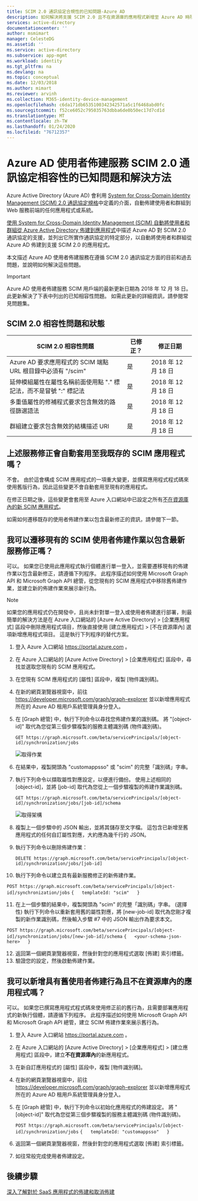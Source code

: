 ```yaml
---
title: SCIM 2.0 通訊協定合規性的已知問題-Azure AD
description: 如何解決將支援 SCIM 2.0 且不在資源庫的應用程式新增至 Azure AD 時所面臨的常見通訊協定相容性問題
services: active-directory
documentationcenter: ''
author: msmimart
manager: CelesteDG
ms.assetid: ''
ms.service: active-directory
ms.subservice: app-mgmt
ms.workload: identity
ms.tgt_pltfrm: na
ms.devlang: na
ms.topic: conceptual
ms.date: 12/03/2018
ms.author: mimart
ms.reviewer: arvinh
ms.collection: M365-identity-device-management
ms.openlocfilehash: c6da171db6535100342342571a5c1f6468abd0fc
ms.sourcegitcommit: f52ce6052c795035763dbba6de0b50ec17d7cd1d
ms.translationtype: MT
ms.contentlocale: zh-TW
ms.lasthandoff: 01/24/2020
ms.locfileid: "76712357"
---
```

# <a name="known-issues-and-resolutions-with-scim-20-protocol-compliance-of-the-azure-ad-user-provisioning-service"></a>Azure AD 使用者佈建服務 SCIM 2.0 通訊協定相容性的已知問題和解決方法

Azure Active Directory (Azure AD) 會利用 [System for Cross-Domain Identity Management (SCIM) 2.0 通訊協定規格](https://tools.ietf.org/html/draft-ietf-scim-api-19)中定義的介面，自動佈建使用者和群組到 Web 服務前端的任何應用程式或系統。 

[使用 System for Cross-Domain Identity Management (SCIM) 自動將使用者和群組從 Azure Active Directory 佈建到應用程式](use-scim-to-provision-users-and-groups.md)中描述 Azure AD 對 SCIM 2.0 通訊協定的支援，並列出它所實作通訊協定的特定部分，以自動將使用者和群組從 Azure AD 佈建到支援 SCIM 2.0 的應用程式。

本文描述 Azure AD 使用者佈建服務在遵循 SCIM 2.0 通訊協定方面的目前和過去問題，並說明如何解決這些問題。

> [!IMPORTANT]
> Azure AD 使用者佈建服務 SCIM 用戶端的最新更新日期為 2018 年 12 月 18 日。 此更新解決了下表中列出的已知相容性問題。 如需此更新的詳細資訊，請參閱常見問題集。

## <a name="scim-20-compliance-issues-and-status"></a>SCIM 2.0 相容性問題和狀態

| **SCIM 2.0 相容性問題** |  **已修正？** | **修正日期**  |  
|---|---|---|
| Azure AD 要求應用程式的 SCIM 端點 URL 根目錄中必須有 "/scim"  | 是  |  2018 年 12 月 18 日 | 
| 延伸模組屬性在屬性名稱前面使用點 "." 標記法，而不是冒號 ":" 標記法 |  是  | 2018 年 12 月 18 日  | 
|  多重值屬性的修補程式要求包含無效的路徑篩選語法 | 是  |  2018 年 12 月 18 日  | 
|  群組建立要求包含無效的結構描述 URI | 是  |  2018 年 12 月 18 日  |  

## <a name="were-the-services-fixes-described-automatically-applied-to-my-pre-existing-scim-app"></a>上述服務修正會自動套用至我既存的 SCIM 應用程式嗎？

不會。 由於這會構成 SCIM 應用程式的一項重大變更，並撰寫應用程式程式碼來使用舊版行為，因此這些變更不會自動套用至現有的應用程式。

在修正日期之後，這些變更會套用至 Azure 入口網站中已設定之所有[不在資源庫內的新 SCIM 應用程式](configure-single-sign-on-non-gallery-applications.md)。

如需如何遷移既存的使用者佈建作業以包含最新修正的資訊，請參閱下一節。

## <a name="can-i-migrate-an-existing-scim-based-user-provisioning-job-to-include-the-latest-service-fixes"></a>我可以遷移現有的 SCIM 使用者佈建作業以包含最新服務修正嗎？

可以。 如果您已使用此應用程式執行個體進行單一登入，並需要遷移現有的佈建作業以包含最新修正，請遵循下列程序。 此程序描述如何使用 Microsoft Graph API 和 Microsoft Graph API 總管，從您現有的 SCIM 應用程式中移除舊佈建作業，並建立新的佈建作業來展示新行為。

> [!NOTE]
> 如果您的應用程式仍在開發中，且尚未針對單一登入或使用者佈建進行部署，則最簡單的解決方法是在 Azure 入口網站的 [Azure Active Directory] > [企業應用程式] 區段中刪除應用程式項目，然後直接使用 [建立應用程式] > [不在資源庫內] 選項新增應用程式項目。 這是執行下列程序的替代方案。
 
1. 登入 Azure 入口網站 https://portal.azure.com 。
2. 在 Azure 入口網站的 [Azure Active Directory] > [企業應用程式] 區段中，尋找並選取您現有的 SCIM 應用程式。
3. 在您現有 SCIM 應用程式的 [屬性] 區段中，複製 [物件識別碼]。
4. 在新的網頁瀏覽器視窗中，前往 https://developer.microsoft.com/graph/graph-explorer 並以新增應用程式所在的 Azure AD 租用戶系統管理員身分登入。
5. 在 [Graph 總管] 中，執行下列命令以尋找您佈建作業的識別碼。 將 "[object-id]" 取代為您從第三個步驟複製的服務主體識別碼 (物件識別碼)。
 
   `GET https://graph.microsoft.com/beta/servicePrincipals/[object-id]/synchronization/jobs` 

   ![取得作業](media/application-provisioning-config-problem-scim-compatibility/get-jobs.PNG "取得作業") 


6. 在結果中，複製開頭為 "customappsso" 或 "scim" 的完整「識別碼」字串。
7. 執行下列命令以擷取屬性對應設定，以便進行備份。 使用上述相同的 [object-id]，並將 [job-id] 取代為您從上一個步驟複製的佈建作業識別碼。
 
   `GET https://graph.microsoft.com/beta/servicePrincipals/[object-id]/synchronization/jobs/[job-id]/schema`
 
   ![取得架構](media/application-provisioning-config-problem-scim-compatibility/get-schema.PNG "取得架構") 

8. 複製上一個步驟中的 JSON 輸出，並將其儲存至文字檔。 這包含已新增至舊應用程式的任何自訂屬性對應，大約應為幾千行的 JSON。
9. 執行下列命令以刪除佈建作業：
 
   `DELETE https://graph.microsoft.com/beta/servicePrincipals/[object-id]/synchronization/jobs/[job-id]`

10. 執行下列命令以建立具有最新服務修正的新佈建作業。

 `POST https://graph.microsoft.com/beta/servicePrincipals/[object-id]/synchronization/jobs`
 `{   templateId: "scim"   }`
   
11. 在上一個步驟的結果中，複製開頭為 "scim" 的完整「識別碼」字串。 (選擇性) 執行下列命令以重新套用舊的屬性對應，將 [new-job-id] 取代為您剛才複製的新作業識別碼，然後輸入步驟 #7 中的 JSON 輸出作為要求本文。

 `POST https://graph.microsoft.com/beta/servicePrincipals/[object-id]/synchronization/jobs/[new-job-id]/schema`
 `{   <your-schema-json-here>   }`

12. 返回第一個網頁瀏覽器視窗，然後針對您的應用程式選取 [佈建] 索引標籤。
13. 驗證您的設定，然後啟動佈建作業。 

## <a name="can-i-add-a-new-non-gallery-app-that-has-the-old-user-provisioning-behavior"></a>我可以新增具有舊使用者佈建行為且不在資源庫內的應用程式嗎？

可以。 如果您已撰寫應用程式程式碼來使用修正前的舊行為，且需要部署應用程式的新執行個體，請遵循下列程序。 此程序描述如何使用 Microsoft Graph API 和 Microsoft Graph API 總管，建立 SCIM 佈建作業來展示舊行為。
 
1. 登入 Azure 入口網站 https://portal.azure.com 。
2. 在 Azure 入口網站的 [Azure Active Directory] > [企業應用程式] > [建立應用程式] 區段中，建立**不在資源庫內**的新應用程式。
3. 在新自訂應用程式的 [屬性] 區段中，複製 [物件識別碼]。
4. 在新的網頁瀏覽器視窗中，前往 https://developer.microsoft.com/graph/graph-explorer 並以新增應用程式所在的 Azure AD 租用戶系統管理員身分登入。
5. 在 [Graph 總管] 中，執行下列命令以初始化應用程式的佈建設定。
   將 "[object-id]" 取代為您從第三個步驟複製的服務主體識別碼 (物件識別碼)。

   `POST https://graph.microsoft.com/beta/servicePrincipals/[object-id]/synchronization/jobs`
   `{   templateId: "customappsso"   }`
 
6. 返回第一個網頁瀏覽器視窗，然後針對您的應用程式選取 [佈建] 索引標籤。
7. 如往常般完成使用者佈建設定。


## <a name="next-steps"></a>後續步驟
[深入了解對於 SaaS 應用程式的佈建和取消佈建](user-provisioning.md)

